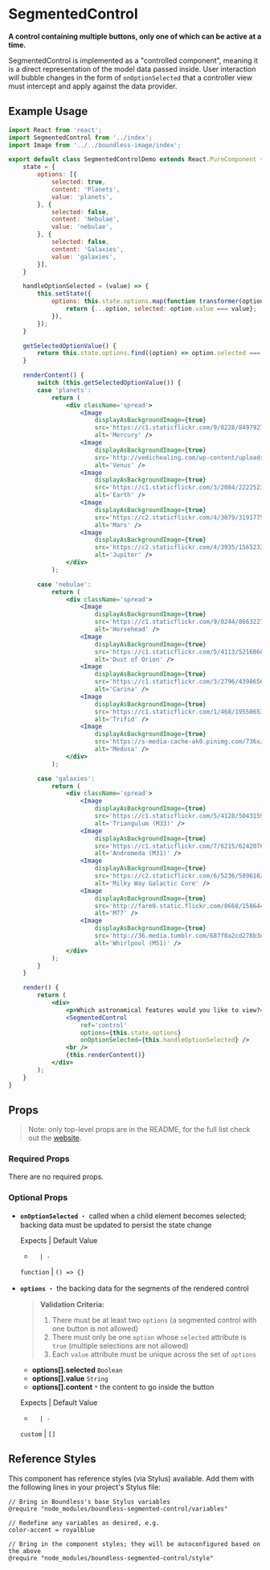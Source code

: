 <!---
THIS IS AN AUTOGENERATED FILE. EDIT INDEX.JS INSTEAD.
-->
# SegmentedControl

__A control containing multiple buttons, only one of which can be active at a time.__

SegmentedControl is implemented as a "controlled component", meaning it is a direct representation of the model data passed inside. User interaction will bubble changes in the form of `onOptionSelected` that a controller view must intercept and apply against the data provider.

## Example Usage
```jsx
import React from 'react';
import SegmentedControl from '../index';
import Image from '../../boundless-image/index';

export default class SegmentedControlDemo extends React.PureComponent {
    state = {
        options: [{
            selected: true,
            content: 'Planets',
            value: 'planets',
        }, {
            selected: false,
            content: 'Nebulae',
            value: 'nebulae',
        }, {
            selected: false,
            content: 'Galaxies',
            value: 'galaxies',
        }],
    }

    handleOptionSelected = (value) => {
        this.setState({
            options: this.state.options.map(function transformer(option) {
                return {...option, selected: option.value === value};
            }),
        });
    }

    getSelectedOptionValue() {
        return this.state.options.find((option) => option.selected === true).value;
    }

    renderContent() {
        switch (this.getSelectedOptionValue()) {
        case 'planets':
            return (
                <div className='spread'>
                    <Image
                        displayAsBackgroundImage={true}
                        src='https://c1.staticflickr.com/9/8228/8497927563_00dcb3fe09_b.jpg'
                        alt='Mercury' />
                    <Image
                        displayAsBackgroundImage={true}
                        src='http://vedichealing.com/wp-content/uploads/2013/03/Venusflickr-300x300.jpg'
                        alt='Venus' />
                    <Image
                        displayAsBackgroundImage={true}
                        src='https://c1.staticflickr.com/3/2084/2222523486_5e1894e314_b.jpg'
                        alt='Earth' />
                    <Image
                        displayAsBackgroundImage={true}
                        src='https://c2.staticflickr.com/4/3079/3191775310_bc6a8234d3.jpg'
                        alt='Mars' />
                    <Image
                        displayAsBackgroundImage={true}
                        src='https://c2.staticflickr.com/4/3935/15652333232_6b44ff9cbf_b.jpg'
                        alt='Jupiter' />
                </div>
            );

        case 'nebulae':
            return (
                <div className='spread'>
                    <Image
                        displayAsBackgroundImage={true}
                        src='https://c1.staticflickr.com/9/8244/8663227196_1e3719be69_b.jpg'
                        alt='Horsehead' />
                    <Image
                        displayAsBackgroundImage={true}
                        src='https://c1.staticflickr.com/5/4113/5216868239_b53b8d5e80_b.jpg'
                        alt='Dust of Orion' />
                    <Image
                        displayAsBackgroundImage={true}
                        src='https://c1.staticflickr.com/3/2796/4398656115_ceb9a987ce_b.jpg'
                        alt='Carina' />
                    <Image
                        displayAsBackgroundImage={true}
                        src='https://c1.staticflickr.com/1/468/19550653503_e4e0017579_b.jpg'
                        alt='Trifid' />
                    <Image
                        displayAsBackgroundImage={true}
                        src='https://s-media-cache-ak0.pinimg.com/736x/df/5f/71/df5f7105d0de64246395fdda57f51ddf.jpg'
                        alt='Medusa' />
                </div>
            );

        case 'galaxies':
            return (
                <div className='spread'>
                    <Image
                        displayAsBackgroundImage={true}
                        src='https://c1.staticflickr.com/5/4128/5043159769_f382995a9b_b.jpg'
                        alt='Triangulum (M33)' />
                    <Image
                        displayAsBackgroundImage={true}
                        src='https://c1.staticflickr.com/7/6215/6242076308_d01dccd1b4_b.jpg'
                        alt='Andromeda (M31)' />
                    <Image
                        displayAsBackgroundImage={true}
                        src='https://c2.staticflickr.com/6/5236/5896162967_a656cf460a_b.jpg'
                        alt='Milky Way Galactic Core' />
                    <Image
                        displayAsBackgroundImage={true}
                        src='http://farm9.static.flickr.com/8668/15864469305_b3db67dd1d_m.jpg'
                        alt='M77' />
                    <Image
                        displayAsBackgroundImage={true}
                        src='http://36.media.tumblr.com/687f0a2cd276b3d0013aa36aa2908845/tumblr_mmhvnnIx4L1qgvl7lo1_500.jpg'
                        alt='Whirlpool (M51)' />
                </div>
            );
        }
    }

    render() {
        return (
            <div>
                <p>Which astronomical features would you like to view?</p>
                <SegmentedControl
                    ref='control'
                    options={this.state.options}
                    onOptionSelected={this.handleOptionSelected} />
                <br />
                {this.renderContent()}
            </div>
        );
    }
}

```


## Props

> Note: only top-level props are in the README, for the full list check out the [website](http://boundless.js.org/SegmentedControl#props).

### Required Props

There are no required props.


### Optional Props

- __`onOptionSelected`__ ・ called when a child element becomes selected; backing data must be updated to persist the state change

  Expects | Default Value
  -       | -
  `function` | `() => {}`

- __`options`__ ・ the backing data for the segments of the rendered control
  
  > __Validation Criteria:__
  >
  > 1. There must be at least two `options` (a segmented control with one button is not allowed)
  > 1. There must only be one `option` whose `selected` attribute is `true` (multiple selections are not allowed)
  > 1. Each `value` attribute must be unique across the set of `options`
  
  - __options[].selected__ `Boolean`
  - __options[].value__ `String`
  - __options[].content__ `*`
  the content to go inside the button

  Expects | Default Value
  -       | -
  `custom` | `[]`


## Reference Styles

This component has reference styles (via Stylus) available. Add them with the following lines in your project's Stylus file:

```stylus
// Bring in Boundless's base Stylus variables
@require "node_modules/boundless-segmented-control/variables"

// Redefine any variables as desired, e.g.
color-accent = royalblue

// Bring in the component styles; they will be autoconfigured based on the above
@require "node_modules/boundless-segmented-control/style"
```

